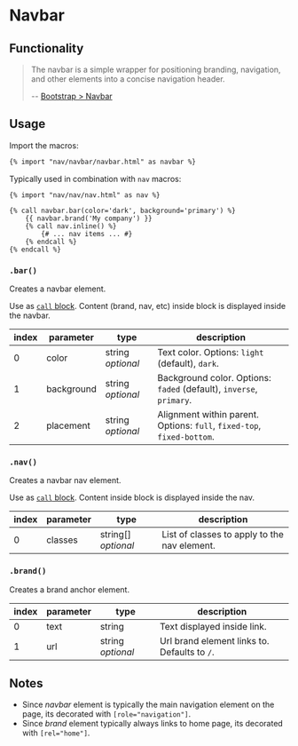 # Navbar

## Functionality

> The navbar is a simple wrapper for positioning branding, navigation, and other elements into a concise navigation header.
>
> -- [Bootstrap > Navbar](http://v4-alpha.getbootstrap.com/components/navbar/)

## Usage

Import the macros:

```html
{% import "nav/navbar/navbar.html" as navbar %}
```

Typically used in combination with `nav` macros:

```
{% import "nav/nav/nav.html" as nav %}

{% call navbar.bar(color='dark', background='primary') %}
    {{ navbar.brand('My company') }}
    {% call nav.inline() %}
        {# ... nav items ... #}
    {% endcall %}
{% endcall %}
```

### `.bar()`

Creates a navbar element.

Use as [`call` block](http://mozilla.github.io/nunjucks/templating.html#call).
Content (brand, nav, etc) inside block is displayed inside the navbar.

index | parameter | type | description
--- | --- | --- | ---
0 | color | string *optional* | Text color. Options: `light` (default), `dark`.
1 | background | string *optional* | Background color. Options: `faded` (default), `inverse`, `primary`.
2 | placement | string *optional* | Alignment within parent. Options: `full`, `fixed-top`, `fixed-bottom`.

### `.nav()`

Creates a navbar nav element.

Use as [`call` block](http://mozilla.github.io/nunjucks/templating.html#call).
Content inside block is displayed inside the nav.

index | parameter | type | description
--- | --- | --- | ---
0 | classes | string[] *optional* | List of classes to apply to the nav element.

### `.brand()`

Creates a brand anchor element.

index | parameter | type | description
--- | --- | --- | ---
0 | text | string | Text displayed inside link.
1 | url | string *optional* | Url brand element links to. Defaults to `/`.


## Notes

* Since *navbar* element is typically the main navigation element on the page, its decorated with `[role="navigation"]`.
* Since *brand* element typically always links to home page, its decorated with `[rel="home"]`.